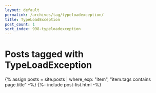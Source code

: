 ```yaml
---
layout: default
permalink: /archives/tag/typeloadexception/
title: TypeLoadException
post_count: 1
sort_index: 998-typeloadexception
---
```

<h1 class="page-heading">Posts tagged with TypeLoadException</h1>
{% assign posts = site.posts | where_exp: "item", "item.tags contains page.title" -%}
{%- include post-list.html -%}
